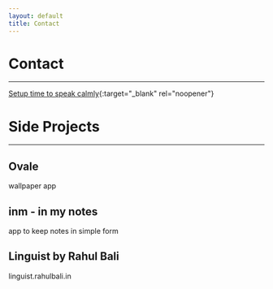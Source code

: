 ```yaml
---
layout: default
title: Contact
---
```


# Contact

---

[Setup time to speak calmly](https://calendly.com/rahulbali2/progress){:target="_blank" rel="noopener"}



# Side Projects

---

## Ovale
wallpaper app

## inm - in my notes
app to keep notes in simple form

## Linguist by Rahul Bali
linguist.rahulbali.in
